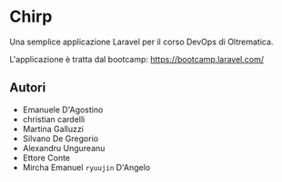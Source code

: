 # Chirp

Una semplice applicazione Laravel per il corso DevOps di Oltrematica.

L'applicazione è tratta dal bootcamp: https://bootcamp.laravel.com/

## Autori

- Emanuele D'Agostino
- christian cardelli
- Martina Galluzzi
- Silvano De Gregorio
- Alexandru Ungureanu
- Ettore Conte
- Mircha Emanuel `ryuujin` D'Angelo

